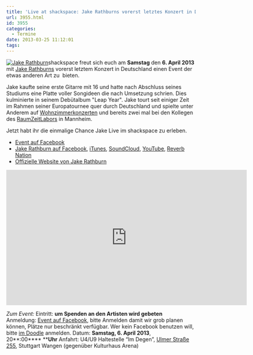 ```yaml
---
title: 'Live at shackspace: Jake Rathburns vorerst letztes Konzert in Deutschland'
url: 3955.html
id: 3955
categories:
  - Termine
date: 2013-03-25 11:12:01
tags:
---
```


[![Jake Rathburn](https://blog.shackspace.de/wp-content/uploads/2012/06/a790d4a39717bcbd1925166df9462600-150x150.jpeg)](https://blog.shackspace.de/wp-content/uploads/2012/06/a790d4a39717bcbd1925166df9462600.jpeg)shackspace freut sich euch am **Samstag** den **6\. April 2013** mit [Jake Rathburns](http://www.jakerathburn.com/) vorerst letztem Konzert in Deutschland einen Event der etwas anderen Art zu  bieten.

Jake kaufte seine erste Gitarre mit 16 und hatte nach Abschluss seines Studiums eine Platte voller Songideen die nach Umsetzung schrien. Dies kulminierte in seinem Debütalbum "Leap Year".
Jake tourt seit einiger Zeit im Rahmen seiner Europatournee quer durch Deutschland und spielte unter Anderem auf [Wohnzimmerkonzerten](http://www.youtube.com/watch?v=mauUDbbF7oo) und bereits zwei mal bei den Kollegen des [RaumZeitLabors](http://raumzeitlabor.de) in Mannheim.

Jetzt habt ihr die einmalige Chance Jake Live im shackspace zu erleben.

*   [Event auf Facebook](https://www.facebook.com/events/438195449595349/)
*   [Jake Rathburn auf Facebook](https://www.facebook.com/JakeRathburnMusic), [iTunes](https://itunes.apple.com/us/album/get-outta-my-chevrolet/id480479969?i=480479975&amp;ign-mpt=uo%3D4), [SoundCloud](https://soundcloud.com/jakerathburn), [YouTube](http://www.youtube.com/user/JakeRathburn?feature=mhee), [Reverb Nation](http://www.reverbnation.com/jakerathburn)
*   [Offizielle Website von Jake Rathburn](http://www.jakerathburn.com/)
<iframe src="http://www.youtube.com/embed/BNwYxVgP_L0?feature=player_embedded" height="360" width="640" allowfullscreen="" frameborder="0"></iframe>

_Zum Event:_
Eintritt: **um Spenden an den Artisten wird gebeten**
Anmeldung: [Event auf Facebook](https://www.facebook.com/events/438195449595349/), bitte Anmelden damit wir grob planen können, Plätze nur beschränkt verfügbar. Wer kein Facebook benutzen will, bitte [im Doodle](http://doodle.com/e7i6udfthhedzv88) anmelden.
Datum: **Samstag, 6\. April 2013**, 20**:00**** ****Uhr**
Anfahrt: U4/U9 Haltestelle “Im Degen”, [Ulmer Straße 255](https://blog.shackspace.de/?page_id=713), Stuttgart Wangen (gegenüber Kulturhaus Arena)